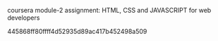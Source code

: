 
coursera module-2 assignment: HTML, CSS and JAVASCRIPT for web developers

445868ff80ffff4d52935d89ac417b452498a509
